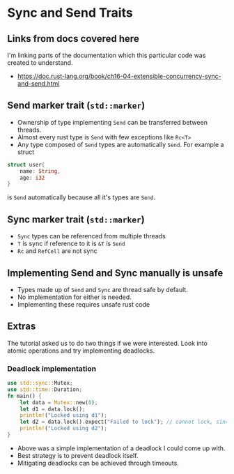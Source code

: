 # Sync and Send Traits

## Links from docs covered here

I'm linking parts of the documentation which this particular code was created to understand.

- <https://doc.rust-lang.org/book/ch16-04-extensible-concurrency-sync-and-send.html>

## Send marker trait (`std::marker`)

- Ownership of type implementing `Send` can be transferred between threads.
- Almost every rust type is `Send` with few exceptions like `Rc<T>`
- Any type composed of `Send` types are automatically `Send`. For example a struct

```rust
struct user{
    name: String,
    age: i32
}
```

is `Send` automatically because all it's types are `Send`.

## Sync marker trait (`std::marker`)

- `Sync` types can be referenced from multiple threads
- `T` is sync if reference to it is `&T` is `Send`
- `Rc` and `RefCell` are not sync

## Implementing Send and Sync manually is unsafe

- Types made up of `Send` and `Sync` are thread safe by default.
- No implementation for either is needed.
- Implementing these requires unsafe rust code

## Extras

The tutorial asked us to do two things if we were interested. Look into atomic operations and try implementing deadlocks.

### Deadlock implementation

```rust
use std::sync::Mutex;
use std::time::Duration;
fn main() {
    let data = Mutex::new(0);
    let d1 = data.lock();
    println!("Locked using d1");
    let d2 = data.lock().expect("Failed to lock"); // cannot lock, since d1 is still active. Creates deadlock
    println!("Locked using d2");
}
```

- Above was a simple implementation of a deadlock I could come up with.
- Best strategy is to prevent deadlock itself.
- Mitigating deadlocks can be achieved through timeouts.
